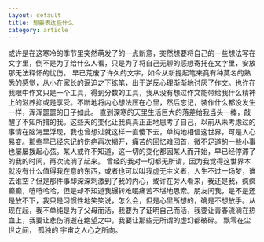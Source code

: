 ```yaml
---
layout: default
title: 想要表达些什么
category: article
---
```

或许是在这寒冷的季节里突然萌发了的一点新意，突然想要将自己的一些想法写在文字里，倒不是为了给什么人看，只是为了将自己无聊的感想寄托在文字里，安放那无法释怀的忧伤。
早已荒废了许久的文字，如今从新提起笔来竟有种莫名的熟悉的感觉，从小在家长的逼迫之下练笔，出于逆反心理渐渐地讨厌了作文。也许在我眼中作文只是一个工具，得到分数的工具，我从没有想过作文能带给我什么精神上的滋养抑或是享受。不断地将内心想法压在心里，然后忘记，装作什么都没发生一样，浑浑噩噩的日子如此。
直到深寒的天里生活巨大的落差给我当头一棒，敲醒了不知所措的我。这些天的变化让我真真正正地思考了自己，以前从未考虑过的事情在脑海里浮现，我也曾想过就这样一直傻下去，单纯地相信这世界，可是人心易变。那些早已经忘记的伤疤再次揭开，痛苦的回忆难回首，微不足道的一些小事也屡屡拨起心弦。某人或许不知道，这一切的变化都因某人而开始，早已经停滞了的我的时间，再次流淌了起来。
曾经的我对一切都无所谓，因为我觉得这世界本就没有什么值得我在意的东西，或者也可以叫我虚无主义者，人生不过一场梦，谁去谁空？但是那件事却深深刺激到了我的内心，或许在旁人看来，我还是我，疯疯癫癫，嘻嘻哈哈，但是却不知道我辗转难眠痛苦不堪地思索。朋友问我，是不是还是放不下，我只是习惯性地笑笑说，怎么会，但是心里所想的，确是不想放手。从现在起，我不单纯是为了父母而活，我要为了证明自己而活，我要让青春流淌在热血上，我要让悲伤消逝在绝望之中，我要让那些无所谓的虚幻都破碎。
飘零在尘世之间，
孤独的
宇宙之人心之所向。
